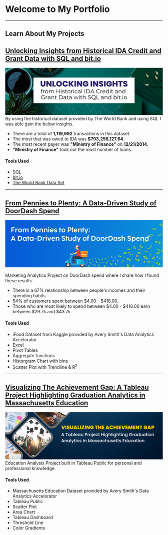 # Welcome to My Portfolio

---

## Learn About My Projects
<!--
#### [Internal Blog Post Project](/bank)
<img src="images/dummy_thumbnail.jpg?raw=true"/>
Tolulope is the best

---
#### [Linked File Project](/files/Day 12 - 21 days to data.pdf)
<img src="images/21 Days To Data Challenge.png?raw=true"/>
For this project, I explored what a good analytics PowerPoint presentation should entail. It talks about main talking points, how to tie data to the business value, and much more.

----->
## [Unlocking Insights from Historical IDA Credit and Grant Data with SQL and bit.io](https://www.linkedin.com/pulse/unlocking-insights-from-historical-ida-credit-grant-pavico-tsukayama/)
[<img src="images/SQL Banking Project Cover Image.png"/>](https://www.linkedin.com/pulse/unlocking-insights-from-historical-ida-credit-grant-pavico-tsukayama/)
By using the historical dataset provided by The World Bank and using SQL I was able gain the below insights.

- There are a total of **1,119,992** transactions in this dataset.
- The most that was owed to IDA was **$793,256,127.64**.
- The most recent payer was **"Ministry of Finance"** on **12/21/2014.**
- **"Ministry of Finance"** took out the most number of loans.

#### Tools Used
- SQL
- [bit.io](https://bit.io/https://bit.io/)
- [The World Bank Data Set](https://finances.worldbank.org/Loans-and-Credits/IDA-Statement-Of-Credits-and-Grants-Historical-Dat/tdwh-3krx)
---

## [From Pennies to Plenty: A Data-Driven Study of DoorDash Spend](https://www.linkedin.com/pulse/from-pennies-plenty-data-driven-study-doordash-spend-cherie/)
[<img src="images/Pink Blue Modern Volunteer LinkedIn Article Cover.png"/>](https://www.linkedin.com/pulse/from-pennies-plenty-data-driven-study-doordash-spend-cherie/)

Marketing Analytics Project on DoorDash spend where I share how I found these results. <br>
- There is a 67% relationship between people's incomes and their spending habits
- 54% of customers spent between $4.00 - $418.00.
- Those who are most likely to spend between $4.00 - $418.00 earn between $29.7k and $43.7k.

#### Tools Used
- iFood Dataset from Kaggle provided by Avery Smith's Data Analytics Accelorator
- Excel
- Pivot Tables
- Aggregate functions
- Historgram Chart with bins
- Scatter Plot with Trendline & R<sup>2</sup>

---

## [Visualizing The Achievement Gap: A Tableau Project Highlighting Graduation Analytics in Massachusetts Education](/tableauMaSchoolProject.md)
[<img src="images/tableauMaSchoolProject/CoverImage.png"/>](/tableauMaSchoolProject.md)
Education Analysis Project built in Tableau Public for personal and professional knowledge.

#### Tools Used
- Massachusetts Education Dataset provided by Avery Smith's Data Analytics Accelorator
- Tableau Public
- Scatter Plot
- Area Chart
- Tableau Dashboard
- Threshold Line
- Color Gradients

<!--
---
#### [Education Project](https://www.linkedin.com/pulse/massachusetts-education-analysis-samantha-paul/)
[<img src="images/21 Days To Data Challenge What I've Learned Cover.png?raw=true"/>](https://www.linkedin.com/pulse/what-i-learned-21-days-data-avery-smith)
In this case study from Data Analytics Accelerator, I was prompted to analyze the State of Massachusetts education data. The main focuses were:
What schools are struggling the most?
How does class size affect college admission?
What are the top math schools in the state?

---

### Category Name 2

- [Project 1 Title](http://example.com/)
- [Project 2 Title](http://example.com/)
- [Project 3 Title](http://example.com/)
- [Project 4 Title](http://example.com/)
- [Project 5 Title](http://example.com/)

---
-->
